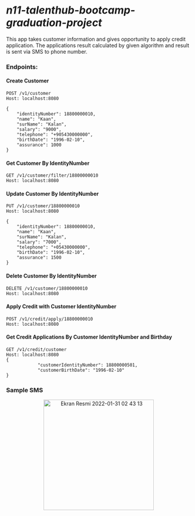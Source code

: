   # ***n11-talenthub-bootcamp-graduation-project***




This app takes customer information and gives opportunity to apply credit application. The applications result calculated by given algorithm and result is sent via SMS to phone number.
### Endpoints:

#### Create Customer
````
POST /v1/customer 
Host: localhost:8080

{
    "identityNumber": 18800000010,
    "name": "Kaan",
    "surName": "Kalan",
    "salary": "9000",
    "telephone": "+905430000000",
    "birthDate": "1996-02-10",
    "assurance": 1000
}
````

#### Get Customer By IdentityNumber
````
GET /v1/customer/filter/18800000010 
Host: localhost:8080
````

#### Update Customer By IdentityNumber
````
PUT /v1/customer/18800000010
Host: localhost:8080

{
    "identityNumber": 18800000010,
    "name": "Kaan",
    "surName": "Kalan",
    "salary": "7000",
    "telephone": "+05430000000",
    "birthDate": "1996-02-10",
    "assurance": 1500
}
````

#### Delete Customer By IdentityNumber
````
DELETE /v1/customer/18800000010
Host: localhost:8080
````

#### Apply Credit with Customer IdentityNumber
````
POST /v1/credit/apply/18800000010
Host: localhost:8080
````

#### Get Credit Applications By Customer IdentityNumber and Birthday
````
GET /v1/credit/customer
Host: localhost:8080
{
            "customerIdentityNumber": 18800000501,
            "customerBirthDate": "1996-02-10"
}
````

### Sample SMS

<p align="center">
<img width="300" alt="Ekran Resmi 2022-01-31 02 43 13" src="https://user-images.githubusercontent.com/68256356/151723840-a24ccd38-0d74-44e2-9d81-42cc068123ee.PNG">
</p>

